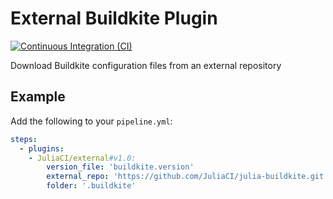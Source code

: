 # External Buildkite Plugin

[![Continuous Integration (CI)][ci-img]][ci-url]

[ci-img]: https://github.com/JuliaCI/external-buildkite-plugin/actions/workflows/ci.yml/badge.svg "Continuous Integration (CI)"
[ci-url]: https://github.com/JuliaCI/external-buildkite-plugin/actions/workflows/ci.yml

Download Buildkite configuration files from an external repository

## Example

Add the following to your `pipeline.yml`:

```yml
steps:
  - plugins:
    - JuliaCI/external#v1.0:
        version_file: 'buildkite.version'
        external_repo: 'https://github.com/JuliaCI/julia-buildkite.git'
        folder: '.buildkite'
```
